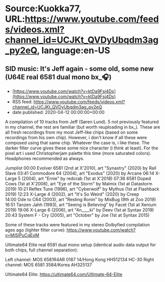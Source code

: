 # Source:Kuokka77, URL:https://www.youtube.com/feeds/videos.xml?channel_id=UCJKt_QVDyUbqdm3ag_py2eQ, language:en-US

## SID music: It's Jeff again - some old, some new (U64E real 6581 dual mono bx_🎧)
 - [https://www.youtube.com/watch?v=ktDa9Fsj4Ds](https://www.youtube.com/watch?v=ktDa9Fsj4Ds)
 - RSS feed: https://www.youtube.com/feeds/videos.xml?channel_id=UCJKt_QVDyUbqdm3ag_py2eQ
 - date published: 2020-04-12 00:00:00+00:00

A compilation of 10 tracks from Jeff (Søren Lund). 5 not previously featured in my channel, the rest are familiar (but worth reuploading in bx_). These are all fresh recordings from my most Jeff-like chips (based on some recordings from his own chip). However, i don't know if all these were composed using that same chip. Whatever the case is, i like these. The darker filter curve gives these some nice character (i think at least). For the pixel art i used Christopherjam palette this time (more saturated colors). Headphones recommended as always.

Jumplist
00:00 Evolver 6581 (2nd at X'2010), art "Synastry" (2020) by Rail Slave
03:41 Commodore 64 (2004), art "Exodus" (2020) by Arcane
06:14 X-Large 5 (2004), art "Ernie" by redcrab (1st at X'2018)
07:36 6581 Doped Cows (1st at X'2006), art "Eye of the Storm" by Malmix (1st at Datastorm 2019)
10:21 Reflex Tune (1996), art "Cyberwolf" by Mythus (1st at Flashback 2019)
12:23 X-Large 4 (2002), art "It's So Weird" (2020) by Creep      
14:00 Ode to C64 (2003), art "Resting Ronin" by MisBug (9th at Zoo 2019)
16:51 Tanzen Jahh (1993), art "Seeing is Believing" by Facet (1st at Xenium 2019)
19:06 X-Large 6 (2006), art "4n____ki" by Deev (1st at Syntax 2019)
20:43 System F - Cry (2005), art "October" by Joe (1st at Syntax 2015)

Some of these tracks were featured in my stereo Dolbyfied compilation ages ago (lighter filter curve):
https://www.youtube.com/watch?v=MiSlPuCqEoM

Ultimate64 Elite real 6581 dual mono setup (identical audio data output for both chips, full channel separation):

Left channel: MOS 6581R4AR 0187 14/Hong Kong HH512134 HC-30
Right channel: MOS 6581 3584/Korea AH325137

Ultimate64 Elite:
https://ultimate64.com/Ultimate-64-Elite

